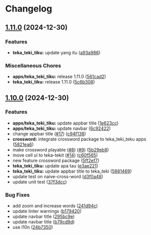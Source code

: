 # Changelog

## [1.11.0](https://github.com/andiasrafil/teka-teki-teku/compare/teka_teki_tiku@v1.10.0...teka_teki_tiku@v1.11.0) (2024-12-30)


### Features

* **teka_teki_tiku:** update yang itu ([a93a986](https://github.com/andiasrafil/teka-teki-teku/commit/a93a98651a6e5763600b18ff26dcc2b2c0f98b37))


### Miscellaneous Chores

* **apps/teka_teki_tiku:** release 1.11.0 ([561cad2](https://github.com/andiasrafil/teka-teki-teku/commit/561cad200baf4e6b7ec22a79c575ac20a5d09c45))
* **teka_teki_tiku:** release 1.11.0 ([5c6b308](https://github.com/andiasrafil/teka-teki-teku/commit/5c6b308bb16cd265277fb97c655508b8dbddd82f))

## [1.10.0](https://github.com/andiasrafil/teka-teki-teku/compare/teka_teki_tiku-v1.9.0...teka_teki_tiku@v1.10.0) (2024-12-30)


### Features

* **apps/teka_teki_tiku:** update appbar title ([1e623cc](https://github.com/andiasrafil/teka-teki-teku/commit/1e623cc1963c77947b2c9e800b99d576f495f259))
* **apps/teka_teki_tiku:** update navbar ([6c92422](https://github.com/andiasrafil/teka-teki-teku/commit/6c92422171b2dadacb1a330d73e155848418458e))
* change appbar title ([#17](https://github.com/andiasrafil/teka-teki-teku/issues/17)) ([c94f138](https://github.com/andiasrafil/teka-teki-teku/commit/c94f1380ef3016cab203d711b6889f26f4dfeff6))
* **crossword:** integrate crossword package to teka_teki_teku apps ([5821ea6](https://github.com/andiasrafil/teka-teki-teku/commit/5821ea6a94e8604f74cfb3fabb56dc5827fc2c29))
* make crossword playable ([#8](https://github.com/andiasrafil/teka-teki-teku/issues/8)) ([#9](https://github.com/andiasrafil/teka-teki-teku/issues/9)) ([5b29eb8](https://github.com/andiasrafil/teka-teki-teku/commit/5b29eb823f1eb98afee6fe4a04089011ed28e484))
* move cell ui to teka-tekit ([#14](https://github.com/andiasrafil/teka-teki-teku/issues/14)) ([c60f565](https://github.com/andiasrafil/teka-teki-teku/commit/c60f565a8288d7c4ecf9ef02108eb11abcd301a1))
* new feature crossword package ([5ff2ef7](https://github.com/andiasrafil/teka-teki-teku/commit/5ff2ef79931c0389e03cf91a29f7cfbbd59e556c))
* **teka_teki_tiku:** update apa tau ([e3ae221](https://github.com/andiasrafil/teka-teki-teku/commit/e3ae2218bc1231a0fbc49ba4ecd4ad8cc48a5a89))
* **teka_teki_tiku:** update appbar title to teka_teki ([5881469](https://github.com/andiasrafil/teka-teki-teku/commit/58814694740f7c021a754e6e86c16c388518651a))
* update test on naive-cross-word ([d3f0a48](https://github.com/andiasrafil/teka-teki-teku/commit/d3f0a48dfcadd390741c12198193d02f0ac4e48e))
* update unit test ([37f3dcc](https://github.com/andiasrafil/teka-teki-teku/commit/37f3dcc0f482b36dd9b26e1d7efa68d5c5c49c7d))


### Bug Fixes

* add zoom and increase words ([241d94c](https://github.com/andiasrafil/teka-teki-teku/commit/241d94cdee18b94391dfea07e532e1d560d56af2))
* update linter warnings ([b179420](https://github.com/andiasrafil/teka-teki-teku/commit/b179420ffbc283aa18b8dd0d9bd0fa8a333d92b3))
* update navbar title ([295bc9e](https://github.com/andiasrafil/teka-teki-teku/commit/295bc9ed669688d04e2e4aaf4c2a6f41c9064509))
* update navbar title ([b79cd9d](https://github.com/andiasrafil/teka-teki-teku/commit/b79cd9d78d482f729eeff80d77afd485bee4e5b6))
* use l10n ([24b7350](https://github.com/andiasrafil/teka-teki-teku/commit/24b735079db5f499e9cf02c461bf6e2d2d0398c1))
